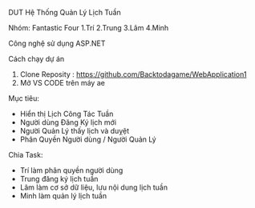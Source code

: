 DUT Hệ Thống Quản Lý Lịch Tuần

Nhóm: Fantastic Four 
1.Trí
2.Trung
3.Lâm
4.Minh

Công nghệ sử dụng
ASP.NET

Cách chạy dự án 
1. Clone Reposity : https://github.com/Backtodagame/WebApplication1
2. Mở VS CODE trên máy ae

Mục tiêu:
- Hiển thị Lịch Công Tác Tuần 
- Người dùng Đăng Ký lịch mới 
- Người Quản Lý thấy lịch và duỵệt
- Phân Quyền Người dùng / Người Quản Lý 

Chia Task:
- Trí làm phân quyền người dùng
- Trung đăng ký lịch tuần
- Lâm làm cơ sở dữ liệu, lưu nội dung lịch tuần
- Minh làm quản lý lịch tuần
